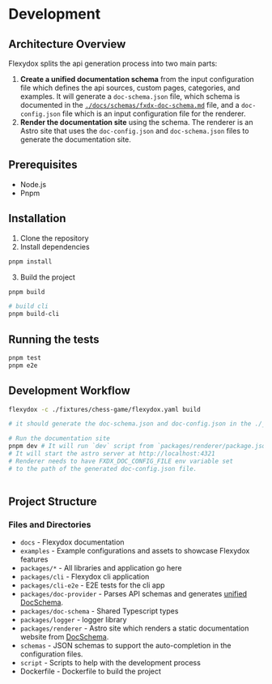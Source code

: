 # Development

## Architecture Overview
Flexydox splits the api generation process into two main parts:
1. **Create a unified documentation schema** from the input configuration file which defines the api sources, custom pages, categories, and examples.
   It will generate a `doc-schema.json` file, which schema is documented in the [`./docs/schemas/fxdx-doc-schema.md`](./schemas/fxdx-doc-schema.md) file, 
   and a `doc-config.json` file which is an input configuration file for the renderer.
2. **Render the documentation site** using the schema. The renderer is an Astro site 
   that uses the `doc-config.json` and `doc-schema.json` files to generate the documentation site.

## Prerequisites
- Node.js 
- Pnpm

## Installation

1. Clone the repository
2. Install dependencies
```bash
pnpm install
```
3. Build the project
```bash
pnpm build

# build cli
pnpm build-cli
```

## Running the tests
```bash
pnpm test
pnpm e2e
```

## Development Workflow
```bash
flexydox -c ./fixtures/chess-game/flexydox.yaml build

# it should generate the doc-schema.json and doc-config.json in the ./_docs folder.

# Run the documentation site
pnpm dev # It will run `dev` script from `packages/renderer/package.json` 
# It will start the astro server at http://localhost:4321
# Renderer needs to have FXDX_DOC_CONFIG_FILE env variable set 
# to the path of the generated doc-config.json file.
 

```




## Project Structure

### Files and Directories

- `docs` - Flexydox documentation 
- `examples` - Example configurations and assets to showcase Flexydox features 
- `packages/*` - All libraries and application go here
- `packages/cli` - Flexydox cli application
- `packages/cli-e2e` - E2E tests for the cli app
- `packages/doc-provider` - Parses API schemas and generates [unified DocSchema][schema].
- `packages/doc-schema` - Shared Typescript types
- `packages/logger` - logger library
- `packages/renderer` - Astro site which renders a static documentation website from [DocSchema][schema].
- `schemas` - JSON schemas to support the auto-completion in the configuration files. 
- `script` - Scripts to help with the development process
- Dockerfile - Dockerfile to build the project


[schema]: ./schemas/fxdx-doc-schema.md
